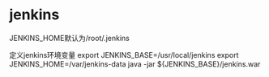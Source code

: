 # jenkins

JENKINS_HOME默认为/root/.jenkins

定义jenkins环境变量
export JENKINS_BASE=/usr/local/jenkins
export JENKINS_HOME=/var/jenkins-data
java -jar ${JENKINS_BASE}/jenkins.war
